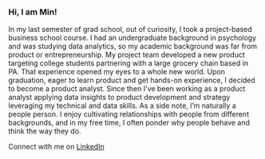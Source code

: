 ### Hi, I am Min!

In my last semester of grad school, out of curiosity, I took a project-based business school course. 
I had an undergraduate background in psychology and was studying data analytics, so my academic background was far from product or entrepreneurship. 
My project team developed a new product targeting college students partnering with a large grocery chain based in PA. 
That experience opened my eyes to a whole new world. Upon graduation, eager to learn product and get hands-on experience, 
I decided to become a product analyst. Since then I've been working as a product analyst applying data insights to product development and strategy 
leveraging my technical and data skills. As a side note, I’m naturally a people person. 
I enjoy cultivating relationships with people from different backgrounds, and in my free time, I often ponder why people behave and think the way they do.

Connect with me on [LinkedIn](https://www.linkedin.com/in/minseonlee) 








<!---
- 👋 Hi, I’m @mins-lee
- 👀 I’m interested in ...
- 🌱 I’m currently learning ...
- 💞️ I’m looking to collaborate on ...
- 📫 How to reach me ...

mins-lee/mins-lee is a ✨ special ✨ repository because its `README.md` (this file) appears on your GitHub profile.
You can click the Preview link to take a look at your changes.
--->
